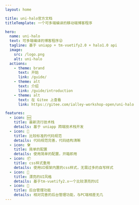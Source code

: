 ```yaml
---
layout: home

title: uni-halo官方文档
titleTemplate: 一个可多端编译的移动端博客程序

hero:
  name: uni-halo
  text: 可多端编译的博客程序😜
  tagline: 基于 uniapp + tm-vuetify2.0 + halo1.0 api
  image:
    src: /logo.png
    alt: uni-halo
  actions:
    - theme: brand
      text: 开始
      link: /guide/
    - theme: alt
      text: 介绍
      link: /guide/introduction
    - theme: alt
      text: 在 Gitee 上查看
      link: https://gitee.com/ialley-workshop-open/uni-halo

features:
  - icon: 🆕
    title: 最新流行技术栈
    details: 基于 uniapp 跨端技术栈开发
  - icon: 🦋
    title: 比较标准的代码规范
    details: 代码规范完善，代码结构清晰
  - icon: 🛠️
    title: 简单的配置
    details: 使用简单的配置，开箱即用
  - icon: 📦
    title: css样式重用
    details: 使用UI框架内置的css样式，无需过多的自写样式
  - icon: 🔩
    title: 漂亮的UI风格
    details: 基于tm-vuetify2.x一个比较漂亮的UI
  - icon: 🔑
    title: 后台管理功能
    details: 相对完善的后台管理功能，与PC端相差无几
---
```


<!-- <CustomFooter></CustomFooter> -->
